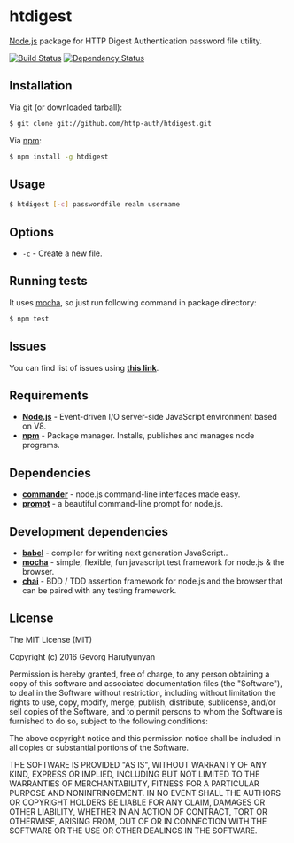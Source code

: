 # htdigest
[Node.js](http://nodejs.org/) package for HTTP Digest Authentication password file utility.

[![Build Status](https://api.travis-ci.org/http-auth/htdigest.png)](https://travis-ci.org/http-auth/htdigest)
[![Dependency Status](https://david-dm.org/http-auth/htdigest.png)](https://david-dm.org/http-auth/htdigest)

## Installation

Via git (or downloaded tarball):

```bash
$ git clone git://github.com/http-auth/htdigest.git
```
Via [npm](http://npmjs.org/):

```bash
$ npm install -g htdigest
```	
## Usage

```bash
$ htdigest [-c] passwordfile realm username
```	

## Options

 - `-c` - Create a new file.

## Running tests

It uses [mocha](https://mochajs.org/), so just run following command in package directory:

```bash
$ npm test
```

## Issues

You can find list of issues using **[this link](http://github.com/http-auth/htdigest/issues)**.

## Requirements

 - **[Node.js](http://nodejs.org)** - Event-driven I/O server-side JavaScript       environment based on V8.
 - **[npm](http://npmjs.org)** - Package manager. Installs, publishes and manages   node programs.

## Dependencies

 - **[commander](https://github.com/visionmedia/commander.js/)** - node.js command-line interfaces made easy.
 - **[prompt](https://github.com/flatiron/prompt)** - a beautiful command-line prompt for node.js.

## Development dependencies

 - **[babel](https://babeljs.io/)** - compiler for writing next generation JavaScript..
 - **[mocha](https://mochajs.org/)** - simple, flexible, fun javascript test framework for node.js & the browser.
 - **[chai](http://chaijs.com/)** - BDD / TDD assertion framework for node.js and the browser that can be paired with any testing framework.

## License

The MIT License (MIT)

Copyright (c) 2016 Gevorg Harutyunyan

Permission is hereby granted, free of charge, to any person obtaining a copy of
this software and associated documentation files (the "Software"), to deal in
the Software without restriction, including without limitation the rights to
use, copy, modify, merge, publish, distribute, sublicense, and/or sell copies of
the Software, and to permit persons to whom the Software is furnished to do so,
subject to the following conditions:

The above copyright notice and this permission notice shall be included in all
copies or substantial portions of the Software.

THE SOFTWARE IS PROVIDED "AS IS", WITHOUT WARRANTY OF ANY KIND, EXPRESS OR
IMPLIED, INCLUDING BUT NOT LIMITED TO THE WARRANTIES OF MERCHANTABILITY, FITNESS
FOR A PARTICULAR PURPOSE AND NONINFRINGEMENT. IN NO EVENT SHALL THE AUTHORS OR
COPYRIGHT HOLDERS BE LIABLE FOR ANY CLAIM, DAMAGES OR OTHER LIABILITY, WHETHER
IN AN ACTION OF CONTRACT, TORT OR OTHERWISE, ARISING FROM, OUT OF OR IN
CONNECTION WITH THE SOFTWARE OR THE USE OR OTHER DEALINGS IN THE SOFTWARE.
